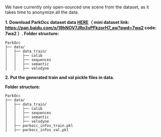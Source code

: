 We have currently only open-sourced one scene from the dataset, as it takes time to anonymize all the data.

**1. Download ParkOcc dataset data [HERE](https://pan.baidu.com/s/1SYiQwwNFoM7ruLjQnhmjMQ?pwd=v6rx)（
mini dataset link: https://pan.baidu.com/s/19hNOV7JRp3xPFkzorH7_aw?pwd=7wa2   code: 7wa2 
）. Folder structure:**
```
ParkOcc
├── data/
│   ├── data_train/
│   │   ├── calib
│   │   ├── sequences
│   │   ├── semantic
│   │   ├── velodyne
```

**2. Put the generated train and val pickle files in data.**


**Folder structure:**
```
ParkOcc
├── data/
│   ├── data_train/
│   │   ├── calib
│   │   ├── sequences
│   │   ├── semantic
│   │   ├── velodyne
│   ├── parkocc_infos_train.pkl
│   ├── parkocc_infos_val.pkl

```
